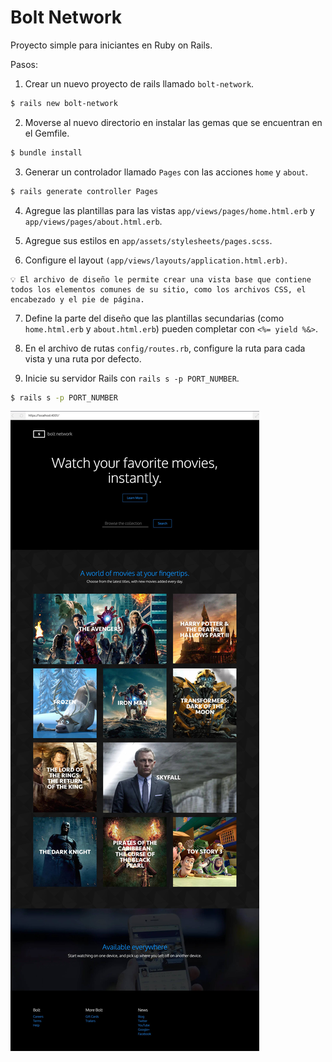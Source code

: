 # Bolt Network

Proyecto simple para iniciantes en Ruby on Rails.

Pasos:

1. Crear un nuevo proyecto de rails llamado `bolt-network`.
```bash
$ rails new bolt-network
```
2. Moverse al nuevo directorio en instalar las gemas que se encuentran en el Gemfile.
```bash
$ bundle install
```
3. Generar un controlador llamado `Pages` con las acciones `home` y `about`. 
```bash
$ rails generate controller Pages
```
4. Agregue las plantillas para las vistas `app/views/pages/home.html.erb` y `app/views/pages/about.html.erb`.

5. Agregue sus estilos en `app/assets/stylesheets/pages.scss`.

6. Configure el layout `(app/views/layouts/application.html.erb)`.

```
💡 El archivo de diseño le permite crear una vista base que contiene todos los elementos comunes de su sitio, como los archivos CSS, el encabezado y el pie de página. 
```

7. Define la parte del diseño que las plantillas secundarias (como `home.html.erb` y `about.html.erb`) pueden completar con `<%= yield %&>`.

8. En el archivo de rutas `config/routes.rb`, configure la ruta para cada vista y una ruta por defecto.

9. Inicie su servidor Rails con `rails s -p PORT_NUMBER`.
```bash
$ rails s -p PORT_NUMBER
```

![Broadway web app](app/assets/images/bolt-network-app.jpeg)